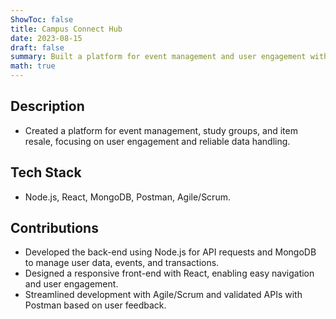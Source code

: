 ```yaml
---
ShowToc: false
title: Campus Connect Hub
date: 2023-08-15
draft: false
summary: Built a platform for event management and user engagement with Agile/Scrum practices.
math: true
---
```


## Description
- Created a platform for event management, study groups, and item resale, focusing on user engagement and reliable data handling.

## Tech Stack
- Node.js, React, MongoDB, Postman, Agile/Scrum.

## Contributions
- Developed the back-end using Node.js for API requests and MongoDB to manage user data, events, and transactions.
- Designed a responsive front-end with React, enabling easy navigation and user engagement.
- Streamlined development with Agile/Scrum and validated APIs with Postman based on user feedback.
